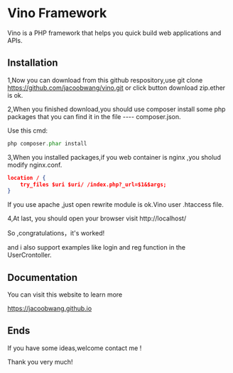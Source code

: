 # Vino Framework

Vino is a PHP framework that helps you quick build web applications and APIs.

## Installation

1,Now you can download from this github respository,use git clone https://github.com/jacoobwang/vino.git or click button download zip.ether is ok.

2,When you finished download,you should use composer install some php packages that you can find it in the file ---- composer.json.

Use this cmd:

```php
php composer.phar install 
```

3,When you installed packages,if you web container is nginx ,you sholud modify nginx.conf.

```json
location / {
	try_files $uri $uri/ /index.php?_url=$1&$args;
}
```

If you use apache ,just open rewrite module is ok.Vino user .htaccess file.

4,At last, you should open your browser visit http://localhost/

So ,congratulations，it's worked!

and i also support examples like login and reg function in the UserCrontoller.

## Documentation

You can visit this website to learn more

https://jacoobwang.github.io

## Ends

If you have some ideas,welcome contact me ! 

Thank you very much!